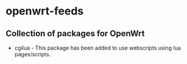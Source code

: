 # openwrt-feeds

## Collection of packages for OpenWrt

- cgilua - This package has been added to use webscripts using lua pages/scripts.


